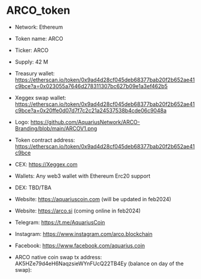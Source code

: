 # ARCO_token

* Network: Ethereum
* Token name: ARCO
* Ticker: ARCO
* Supply: 42 M
* Treasury wallet: https://etherscan.io/token/0x9ad4d28cf045deb68377bab20f2b652ae41c9bce?a=0x023055a7646d278311307bc627b09e1a3ef462b5
* Xeggex swap wallet: https://etherscan.io/token/0x9ad4d28cf045deb68377bab20f2b652ae41c9bce?a=0x20ffe0d07d7f7c2c21a24537538b4cde06c9048a
* Logo: https://github.com/AquariusNetwork/ARCO-Branding/blob/main/ARCOV1.png
* Token contract address: https://etherscan.io/token/0x9ad4d28cf045deb68377bab20f2b652ae41c9bce
* CEX: https://Xeggex.com
* Wallets: Any web3 wallet with Ethereum Erc20 support
* DEX: TBD/TBA
* Website: https://aquariuscoin.com (will be updated in feb2024)
* Website: https://arco.si (coming online in feb2024)
* Telegram: https://t.me/AquariusCoin
* Instagram: https://www.instagram.com/arco.blockchain
* Facebook: https://www.facebook.com/aquarius.coin

* ARCO native coin swap tx address: AK5HZe79d4eH6NaqzsieWYnFUcQ22TB4Ey (balance on day of the swap):
